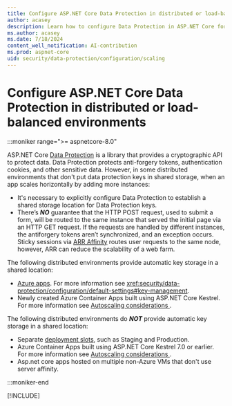 ```yaml
---
title: Configure ASP.NET Core Data Protection in distributed or load-balanced environments
author: acasey
description: Learn how to configure Data Protection in ASP.NET Core for multi-instance apps.
ms.author: acasey
ms.date: 7/18/2024
content_well_notification: AI-contribution
ms.prod: aspnet-core
uid: security/data-protection/configuration/scaling
---
```


# Configure ASP.NET Core Data Protection in distributed or load-balanced environments

:::moniker range=">= aspnetcore-8.0"

ASP.NET Core [Data Protection](xref:security/data-protection/introduction) is a library that provides a cryptographic API to protect data. Data Protection protects anti-forgery tokens, authentication cookies, and other sensitive data. However, in some distributed environments that don't put data protection keys in shared storage, when an app scales horizontally by adding more instances:

* It's necessary to explicitly configure Data Protection to establish a shared storage location for Data Protection keys.
* There’s ***NO*** guarantee that the HTTP POST request, used to submit a form, will be routed to the same instance that served the initial page via an HTTP GET request. If the requests are handled by different instances, the antiforgery tokens aren’t synchronized, and an exception occurs. Sticky sessions via [ARR Affinity](/azure/app-service/manage-automatic-scaling?#how-does-arr-affinity-affect-automatic-scaling) routes user requests to the same node, however, ARR can reduce the scalability of a web farm.

The following distributed environments provide automatic key storage in a shared location:

* [Azure apps](/aspnet/core/security/data-protection/configuration/default-settings).  For more information see <xref:security/data-protection/configuration/default-settings#key-management>.
* Newly created Azure Container Apps built using ASP.NET Core Kestrel. For more information see [Autoscaling considerations
](/azure/container-apps/dotnet-overview#autoscaling-considerations).

The following distributed environments do ***NOT*** provide automatic key storage in a shared location:

* Separate [deployment slots](/azure/app-service/deploy-staging-slots), such as Staging and Production.
* Azure Container Apps built using ASP.NET Core Kestrel 7.0 or earlier. For more information see [Autoscaling considerations
](/azure/container-apps/dotnet-overview#autoscaling-considerations).
* Asp.net core apps hosted on multiple non-Azure VMs that don't use server affinity.

:::moniker-end

[!INCLUDE[](~/security/data-protection/configuration/scaling/includes/scaling7.md)]
